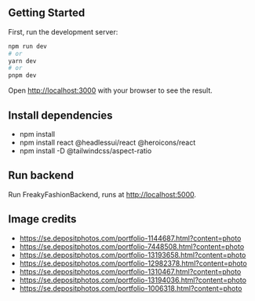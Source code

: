 ## Getting Started

First, run the development server:

```bash
npm run dev
# or
yarn dev
# or
pnpm dev
```

Open [http://localhost:3000](http://localhost:3000) with your browser to see the result.

## Install dependencies

- npm install
- npm install react @headlessui/react @heroicons/react
- npm install -D @tailwindcss/aspect-ratio

## Run backend

Run FreakyFashionBackend, runs at [http://localhost:5000](http://localhost:5000).

## Image credits

- https://se.depositphotos.com/portfolio-1144687.html?content=photo
- https://se.depositphotos.com/portfolio-7448508.html?content=photo
- https://se.depositphotos.com/portfolio-13193658.html?content=photo
- https://se.depositphotos.com/portfolio-12982378.html?content=photo
- https://se.depositphotos.com/portfolio-1310467.html?content=photo
- https://se.depositphotos.com/portfolio-13194036.html?content=photo
- https://se.depositphotos.com/portfolio-1006318.html?content=photo
